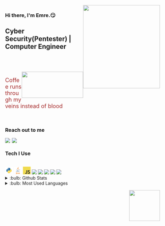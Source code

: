 <img src="https://media.giphy.com/media/W3klTgJuKy5vymEoe7/giphy.gif" align="right" width="250" height="270">

### Hi there, I'm Emre.:smirk:

## Cyber Security(Pentester) | Computer Engineer
<br>
<br>
<br>
<img src="https://tenor.com/view/regular-show-gif-26312561.gif" align="right" width="200" height="85">
<br>
<font size= 4 style="color:brown">Coffee runs through my veins instead of blood</font>

<br>
<br>
<br>


### Reach out to me
[<img  width="22" src="https://unpkg.com/simple-icons@v7/icons/linkedin.svg" align="left"/>][linkedin]
[<img  width="22" src="https://unpkg.com/simple-icons@v7/icons/instagram.svg" align="left" />][instagram]

<br>

### Tech I Use
<br>
<span>
<img src="https://raw.githubusercontent.com/github/explore/80688e429a7d4ef2fca1e82350fe8e3517d3494d/topics/python/python.png" witdh="25" height="25">
<img src="https://raw.githubusercontent.com/github/explore/80688e429a7d4ef2fca1e82350fe8e3517d3494d/topics/java/java.png" witdh="25" height="25">
<img src="https://raw.githubusercontent.com/github/explore/80688e429a7d4ef2fca1e82350fe8e3517d3494d/topics/javascript/javascript.png" witdh="25" height="25">
<img src="https://upload.wikimedia.org/wikipedia/commons/thumb/2/2b/Kali-dragon-icon.svg/2048px-Kali-dragon-icon.svg.png" witdh="25" height="25">
<img src="https://e7.pngegg.com/pngimages/328/221/png-clipart-c-programming-language-logo-microsoft-visual-studio-net-framework-javascript-icon-purple-logo.png" witdh="25" height="25">
<img src="https://nmap.org/images/nmap-logo-256x256.png" witdh="25" height="25">
<img src="https://pngimage.net/wp-content/uploads/2018/06/nessus-logo-png.png" witdh="25" height="25">
<img src="https://upload.wikimedia.org/wikipedia/commons/thumb/d/df/Wireshark_icon.svg/1200px-Wireshark_icon.svg.png" witdh="25" height="25">
</span>



<details>
<summary> :bulb: Github Stats </summary>
<img src="https://github-readme-stats.vercel.app/api?username=EmreKAVUK&theme=gruvbox"></img>
</details>

<details>
<summary> :bulb: Most Used Languages  </summary>
<img src="https://github-readme-stats.vercel.app/api/top-langs/?username=EmreKAVUK&layout=compact"></img>
</details>

<img align="right" width="100" height="100" src="https://komarev.com/ghpvc/?username=EmreKAVUK&color=red"></img>

[linkedin]: https://www.linkedin.com/in/emre-kavuk-96a639205/

[instagram]: https://www.instagram.com/bykavuk/


